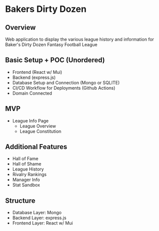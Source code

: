 # Bakers Dirty Dozen

## Overview

Web application to display the various league history and information for Baker's Dirty Dozen Fantasy Football League

## Basic Setup + POC (Unordered)

-   Frontend (React w/ Mui)
-   Backend (express.js)
-   Database Setup and Connection (Mongo or SQLITE)
-   CI/CD Workflow for Deployments (Github Actions)
-   Domain Connected

## MVP

-   League Info Page
    -   League Overview
    -   League Constitution

## Additional Features

-   Hall of Fame
-   Hall of Shame
-   League History
-   Rivalry Rankings
-   Manager Info
-   Stat Sandbox

## Structure

-   Database Layer: Mongo
-   Backend Layer: express.js
-   Frontend Layer: React w/ Mui
